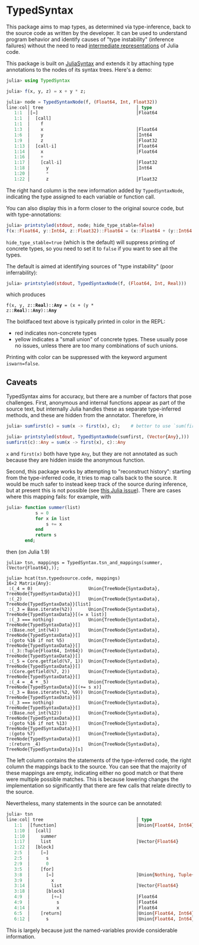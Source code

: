 # TypedSyntax

This package aims to map types, as determined via type-inference, back to the source code as written by the developer. It can be used to understand program behavior and identify causes of "type instability" (inference failures) without the need to read [intermediate representations](https://docs.julialang.org/en/v1/devdocs/ast/) of Julia code.

This package is built on [JuliaSyntax](https://github.com/JuliaLang/JuliaSyntax.jl) and extends it by attaching type annotations to the nodes of its syntax trees. Here's a demo:

```julia
julia> using TypedSyntax

julia> f(x, y, z) = x + y * z;

julia> node = TypedSyntaxNode(f, (Float64, Int, Float32))
line:col│ tree                                   │ type
   1:1  │[=]                                     │Float64
   1:1  │  [call]
   1:1  │    f
   1:3  │    x                                   │Float64
   1:6  │    y                                   │Int64
   1:9  │    z                                   │Float32
   1:13 │  [call-i]                              │Float64
   1:14 │    x                                   │Float64
   1:16 │    +
   1:17 │    [call-i]                            │Float32
   1:18 │      y                                 │Int64
   1:20 │      *
   1:22 │      z                                 │Float32
```

The right hand column is the new information added by `TypedSyntaxNode`, indicating the type assigned to each variable or function call.

You can also display this in a form closer to the original source code, but with type-annotations:

```julia
julia> printstyled(stdout, node; hide_type_stable=false)
f(x::Float64, y::Int64, z::Float32)::Float64 = (x::Float64 + (y::Int64 * z::Float32)::Float32)::Float64
```

`hide_type_stable=true` (which is the default) will suppress printing of concrete types, so you need to set it to `false` if you want to see all the types.

The default is aimed at identifying sources of "type instability" (poor inferrability):

```julia
julia> printstyled(stdout, TypedSyntaxNode(f, (Float64, Int, Real)))
```

which produces

<code>f(x, y, z::<b>Real</b>)::<b>Any</b> = (x + (y * z::<b>Real</b>)::<b>Any</b>)::<b>Any</b></code>

The boldfaced text above is typically printed in color in the REPL:

- red indicates non-concrete types
- yellow indicates a "small union" of concrete types. These usually pose no issues, unless there are too many combinations of such unions.

Printing with color can be suppressed with the keyword argument `iswarn=false`.

## Caveats

TypedSyntax aims for accuracy, but there are a number of factors that pose challenges.
First, anonymous and internal functions appear as part of the source text, but internally Julia handles these as separate type-inferred methods, and these are hidden from the annotator.
Therefore, in

```julia
julia> sumfirst(c) = sum(x -> first(x), c);    # better to use `sum(first, c)` but this is just an illustration

julia> printstyled(stdout, TypedSyntaxNode(sumfirst, (Vector{Any},)))
sumfirst(c)::Any = sum(x -> first(x), c)::Any
```

`x` and `first(x)` both have type `Any`, but they are not annotated as such because they are hidden inside the anonymous function.

Second, this package works by attempting to "reconstruct history": starting from the type-inferred code, it tries to map calls back to the source. It would be much safer to instead keep track of the source during inference, but at present this is not possible (see [this Julia issue](https://github.com/JuliaLang/julia/issues/31162)). There are cases where this mapping fails: for example, with

```julia
julia> function summer(list)
           s = 0
           for x in list
               s += x
           end
           return s
       end;
```
then (on Julia 1.9)
```
julia> tsn, mappings = TypedSyntax.tsn_and_mappings(summer, (Vector{Float64},));

julia> hcat(tsn.typedsource.code, mappings)
16×2 Matrix{Any}:
 :(_4 = 0)                     Union{TreeNode{SyntaxData}, TreeNode{TypedSyntaxData}}[]
 :(_2)                         Union{TreeNode{SyntaxData}, TreeNode{TypedSyntaxData}}[list]
 :(_3 = Base.iterate(%2))      Union{TreeNode{SyntaxData}, TreeNode{TypedSyntaxData}}[(= x list)]
 :(_3 === nothing)             Union{TreeNode{SyntaxData}, TreeNode{TypedSyntaxData}}[]
 :(Base.not_int(%4))           Union{TreeNode{SyntaxData}, TreeNode{TypedSyntaxData}}[]
 :(goto %16 if not %5)         Union{TreeNode{SyntaxData}, TreeNode{TypedSyntaxData}}[]
 :(_3::Tuple{Float64, Int64})  Union{TreeNode{SyntaxData}, TreeNode{TypedSyntaxData}}[]
 :(_5 = Core.getfield(%7, 1))  Union{TreeNode{SyntaxData}, TreeNode{TypedSyntaxData}}[]
 :(Core.getfield(%7, 2))       Union{TreeNode{SyntaxData}, TreeNode{TypedSyntaxData}}[]
 :(_4 = _4 + _5)               Union{TreeNode{SyntaxData}, TreeNode{TypedSyntaxData}}[(+= s x)]
 :(_3 = Base.iterate(%2, %9))  Union{TreeNode{SyntaxData}, TreeNode{TypedSyntaxData}}[]
 :(_3 === nothing)             Union{TreeNode{SyntaxData}, TreeNode{TypedSyntaxData}}[]
 :(Base.not_int(%12))          Union{TreeNode{SyntaxData}, TreeNode{TypedSyntaxData}}[]
 :(goto %16 if not %13)        Union{TreeNode{SyntaxData}, TreeNode{TypedSyntaxData}}[]
 :(goto %7)                    Union{TreeNode{SyntaxData}, TreeNode{TypedSyntaxData}}[]
 :(return _4)                  Union{TreeNode{SyntaxData}, TreeNode{TypedSyntaxData}}[s]
```
The left column contains the statements of the type-inferred code, the right column the mappings back to the source.
You can see that the majority of these mappings are empty, indicating either no good match or that there were multiple possible matches. This is because lowering changes the implementation so significantly that there are few calls that relate directly to the source.

Nevertheless, many statements in the source can be annotated:

```julia
julia> tsn
line:col│ tree                                   │ type
   1:1  │[function]                              │Union{Float64, Int64}
   1:10 │  [call]
   1:10 │    summer
   1:17 │    list                                │Vector{Float64}
   1:22 │  [block]
   2:5  │    [=]
   2:5  │      s
   2:9  │      0
   3:5  │    [for]
   3:8  │      [=]                               │Union{Nothing, Tuple{Float64, Int64}}
   3:9  │        x
   3:14 │        list                            │Vector{Float64}
   3:18 │      [block]
   4:9  │        [+=]                            │Float64
   4:9  │          s                             │Float64
   4:14 │          x                             │Float64
   6:5  │    [return]                            │Union{Float64, Int64}
   6:12 │      s                                 │Union{Float64, Int64}
```
This is largely because just the named-variables provide considerable information.
